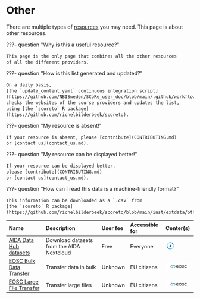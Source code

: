 # Other

There are multiple types of [resources](resources.md) you may need.
This page is about other resources.

???- question "Why is this a useful resource?"

    This page is the only page that combines all the other resources
    of all the different providers.

???- question "How is this list generated and updated?"

    On a daily basis,
    [the `update_content.yaml` continuous integration script](https://github.com/NBISweden/SCoRe_user_doc/blob/main/.github/workflows/update_content.yaml)
    checks the websites of the course providers and updates the list,
    using [the `scoreto` R package](https://github.com/richelbilderbeek/scoreto).

???- question "My resource is absent!"

    If your resource is absent, please [contribute](CONTRIBUTING.md)
    or [contact us](contact_us.md).

???- question "My resource can be displayed better!"

    If your resource can be displayed better,
    please [contribute](CONTRIBUTING.md)
    or [contact us](contact_us.md).

???- question "How can I read this data is a machine-friendly format?"

    This information can be downloaded as a `.csv` from
    [the `scoreto` R package](https://github.com/richelbilderbeek/scoreto/blob/main/inst/extdata/other.csv).


<!-- other_2.md is machine-generated and pasted below this file, other_1.md -->


|Name|Description|User fee|Accessible for|Center(s)|
|:------------------------|:-----------------------------------------|:----------|:--------------|:--------------|
|[AIDA Data Hub datasets](https://docs.datahub.aida.scilifelab.se/data/download-dataset/)|Download datasets from the AIDA Nextcloud |Free       |Everyone       |![AIDA Data Hub](logo/aida_logo_24_x_24.png)|
|[EOSC Bulk Data Transfer](https://open-science-cloud.ec.europa.eu/services/bulk-data-transfer)|Transfer data in bulk                     |Unknown    |EU citizens    |![EOSC](logo/eosc_logo_77_x_24.png)|
|[EOSC Large File Transfer](https://open-science-cloud.ec.europa.eu/services/large-file-transfer)|Transfer large files                      |Unknown    |EU citizens    |![EOSC](logo/eosc_logo_77_x_24.png)|
